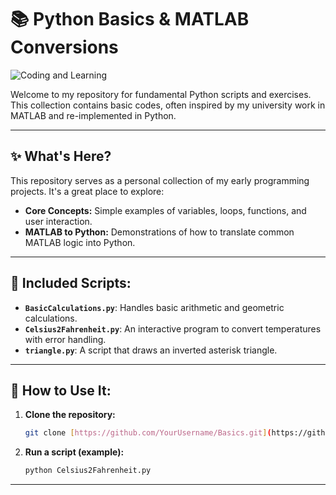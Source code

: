 # 📚 Python Basics & MATLAB Conversions

![Coding and Learning](https://media0.giphy.com/media/v1.Y2lkPTc5MGI3NjExdHNjMng0ZWtlajU2am9uOTQxNjF4aHFkM25wcWN2aWtsMm5lc2t6byZlcD12MV9pbnRlcm5hbF9naWZfYnlfaWQmY3Q9Zw/qgQUggAC3Pfv687qPC/giphy.gif)

Welcome to my repository for fundamental Python scripts and exercises. This collection contains basic codes, often inspired by my university work in MATLAB and re-implemented in Python.

---

## ✨ What's Here?

This repository serves as a personal collection of my early programming projects. It's a great place to explore:

* **Core Concepts:** Simple examples of variables, loops, functions, and user interaction.
* **MATLAB to Python:** Demonstrations of how to translate common MATLAB logic into Python.

---

## 📁 Included Scripts:

* **`BasicCalculations.py`**: Handles basic arithmetic and geometric calculations.
* **`Celsius2Fahrenheit.py`**: An interactive program to convert temperatures with error handling.
* **`triangle.py`**: A script that draws an inverted asterisk triangle.

---

## 🚀 How to Use It:

1.  **Clone the repository:**
    ```bash
    git clone [https://github.com/YourUsername/Basics.git](https://github.com/YourUsername/Basics.git)
    ```
2.  **Run a script (example):**
    ```bash
    python Celsius2Fahrenheit.py
    ```

---
